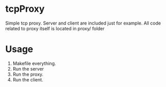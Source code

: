 # tcpProxy

Simple tcp proxy.
Server and client are included just for example.
All code related to proxy itself is located in proxy/ folder

# Usage
1. Makefile everything.
2. Run the server
3. Run the proxy.
4. Run the client.
